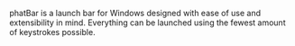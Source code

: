 phatBar is a launch bar for Windows designed with ease of use and extensibility in mind.  Everything can be launched using the fewest amount of keystrokes possible.